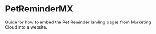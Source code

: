 # PetReminderMX
Guide for how to embed the Pet Reminder landing pages from Marketing Cloud into a website.
